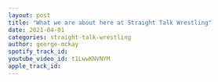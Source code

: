 ```yaml
---
layout: post
title: "What we are about here at Straight Talk Wrestling"
date: 2021-04-01
categories: straight-talk-wrestling
author: george-mckay
spotify_track_id: 
youtube_video_id: t1LwwKNVNYM
apple_track_id: 
---
```

